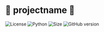 # 🎂 projectname 🎂

![License](https://img.shields.io/github/license/[githubusername]/[repositoryname].svg)
![Python](https://badgen.net/badge/Python/3.9.9/blue?)
![Size](https://img.shields.io/github/languages/code-size/[githubusername]/[repositoryname].svg)
![GitHub version](https://badge.fury.io/gh/[githubusername]%2F[repositoryname].svg)
